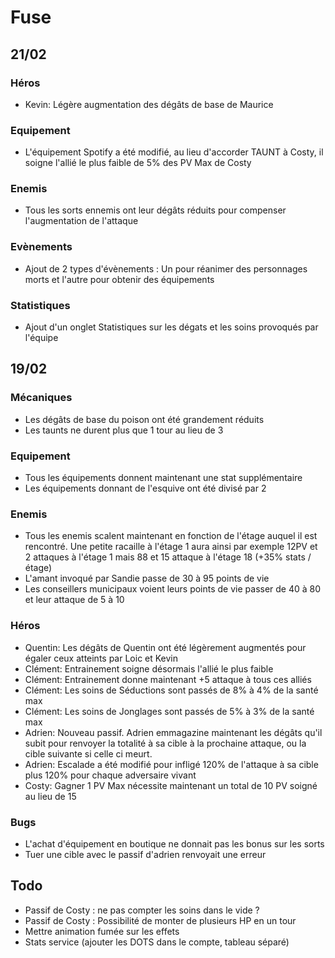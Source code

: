# Fuse

## 21/02

### Héros

* Kevin: Légère augmentation des dégâts de base de Maurice

### Equipement

* L'équipement Spotify a été modifié, au lieu d'accorder TAUNT à Costy, il soigne l'allié le plus faible de 5% des PV Max de Costy

### Enemis

* Tous les sorts ennemis ont leur dégâts réduits pour compenser l'augmentation de l'attaque

### Evènements

* Ajout de 2 types d'évènements : Un pour réanimer des personnages morts et l'autre pour obtenir des équipements

### Statistiques

* Ajout d'un onglet Statistiques sur les dégats et les soins provoqués par l'équipe

## 19/02

### Mécaniques

* Les dégâts de base du poison ont été grandement réduits
* Les taunts ne durent plus que 1 tour au lieu de 3

### Equipement

* Tous les équipements donnent maintenant une stat supplémentaire
* Les équipements donnant de l'esquive ont été divisé par 2

### Enemis

* Tous les enemis scalent maintenant en fonction de l'étage auquel il est rencontré. Une petite racaille à l'étage 1 aura ainsi par exemple 12PV et 2 attaques à l'étage 1 mais 88 et 15 attaque à l'étage 18 (+35% stats / étage)
* L'amant invoqué par Sandie passe de 30 à 95 points de vie
* Les conseillers municipaux voient leurs points de vie passer de 40 à 80 et leur attaque de 5 à 10

### Héros

* Quentin: Les dégâts de Quentin ont été légèrement augmentés pour égaler ceux atteints par Loic et Kevin
* Clément: Entrainement soigne désormais l'allié le plus faible
* Clément: Entrainement donne maintenant +5 attaque à tous ces alliés
* Clément: Les soins de Séductions sont passés de 8% à 4% de la santé max
* Clément: Les soins de Jonglages sont passés de 5% à 3% de la santé max
* Adrien: Nouveau passif. Adrien emmagazine maintenant les dégâts qu'il subit pour renvoyer la totalité à sa cible à la prochaine attaque, ou la cible suivante si celle ci meurt.
* Adrien: Escalade a été modifié pour infligé 120% de l'attaque à sa cible plus 120% pour chaque adversaire vivant
* Costy: Gagner 1 PV Max nécessite maintenant un total de 10 PV soigné au lieu de 15

### Bugs

* L'achat d'équipement en boutique ne donnait pas les bonus sur les sorts
* Tuer une cible avec le passif d'adrien renvoyait une erreur


## Todo

* Passif de Costy : ne pas compter les soins dans le vide ?
* Passif de Costy : Possibilité de monter de plusieurs HP en un tour
* Mettre animation fumée sur les effets
* Stats service (ajouter les DOTS dans le compte, tableau séparé)

